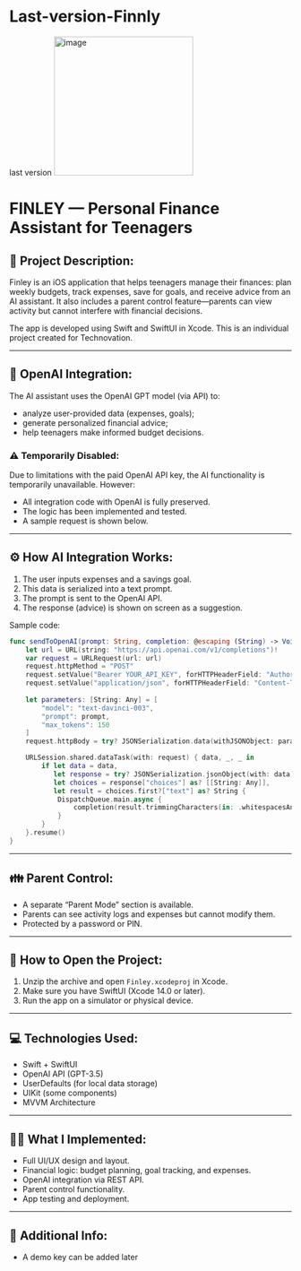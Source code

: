 # Last-version-Finnly
last version
<img width="248" alt="image" src="https://github.com/user-attachments/assets/2d3c10d9-8fab-4fc8-94ef-bdb31a5c5bfe" />


# FINLEY — Personal Finance Assistant for Teenagers

## 📱 Project Description:
Finley is an iOS application that helps teenagers manage their finances: plan weekly budgets, track expenses, save for goals, and receive advice from an AI assistant. It also includes a parent control feature—parents can view activity but cannot interfere with financial decisions.

The app is developed using Swift and SwiftUI in Xcode. This is an individual project created for Technovation.

---

## 🧠 OpenAI Integration:
The AI assistant uses the OpenAI GPT model (via API) to:
- analyze user-provided data (expenses, goals);
- generate personalized financial advice;
- help teenagers make informed budget decisions.

### ⚠️ Temporarily Disabled:
Due to limitations with the paid OpenAI API key, the AI functionality is temporarily unavailable. However:
- All integration code with OpenAI is fully preserved.
- The logic has been implemented and tested.
- A sample request is shown below.

---

## ⚙️ How AI Integration Works:

1. The user inputs expenses and a savings goal.
2. This data is serialized into a text prompt.
3. The prompt is sent to the OpenAI API.
4. The response (advice) is shown on screen as a suggestion.

Sample code:
```swift
func sendToOpenAI(prompt: String, completion: @escaping (String) -> Void) {
    let url = URL(string: "https://api.openai.com/v1/completions")!
    var request = URLRequest(url: url)
    request.httpMethod = "POST"
    request.setValue("Bearer YOUR_API_KEY", forHTTPHeaderField: "Authorization")
    request.setValue("application/json", forHTTPHeaderField: "Content-Type")
    
    let parameters: [String: Any] = [
        "model": "text-davinci-003",
        "prompt": prompt,
        "max_tokens": 150
    ]
    request.httpBody = try? JSONSerialization.data(withJSONObject: parameters)

    URLSession.shared.dataTask(with: request) { data, _, _ in
        if let data = data,
           let response = try? JSONSerialization.jsonObject(with: data) as? [String: Any],
           let choices = response["choices"] as? [[String: Any]],
           let result = choices.first?["text"] as? String {
            DispatchQueue.main.async {
                completion(result.trimmingCharacters(in: .whitespacesAndNewlines))
            }
        }
    }.resume()
}
```

---

## 👪 Parent Control:
- A separate “Parent Mode” section is available.
- Parents can see activity logs and expenses but cannot modify them.
- Protected by a password or PIN.

---

## 📁 How to Open the Project:
1. Unzip the archive and open `Finley.xcodeproj` in Xcode.
2. Make sure you have SwiftUI (Xcode 14.0 or later).
3. Run the app on a simulator or physical device.

---

## 💻 Technologies Used:
- Swift + SwiftUI
- OpenAI API (GPT-3.5)
- UserDefaults (for local data storage)
- UIKit (some components)
- MVVM Architecture

---

## 👩‍💻 What I Implemented:
- Full UI/UX design and layout.
- Financial logic: budget planning, goal tracking, and expenses.
- OpenAI integration via REST API.
- Parent control functionality.
- App testing and deployment.

---

## 📝 Additional Info:
- A demo key can be added later 
